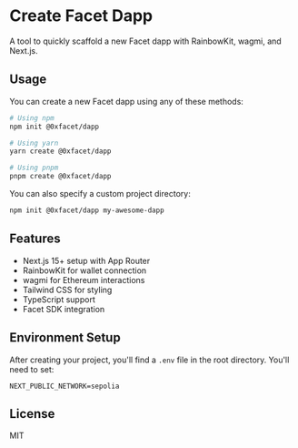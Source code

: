 # Create Facet Dapp

A tool to quickly scaffold a new Facet dapp with RainbowKit, wagmi, and Next.js.

## Usage

You can create a new Facet dapp using any of these methods:

```bash
# Using npm
npm init @0xfacet/dapp

# Using yarn
yarn create @0xfacet/dapp

# Using pnpm
pnpm create @0xfacet/dapp
```

You can also specify a custom project directory:

```bash
npm init @0xfacet/dapp my-awesome-dapp
```

## Features

- Next.js 15+ setup with App Router
- RainbowKit for wallet connection
- wagmi for Ethereum interactions
- Tailwind CSS for styling
- TypeScript support
- Facet SDK integration

## Environment Setup

After creating your project, you'll find a `.env` file in the root directory. You'll need to set:

```
NEXT_PUBLIC_NETWORK=sepolia
```

## License

MIT
